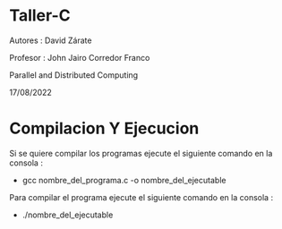 # Taller-C

Autores : David Zárate 

Profesor : John Jairo Corredor Franco

Parallel and Distributed Computing

17/08/2022



# Compilacion Y Ejecucion

Si se quiere compilar los programas ejecute el siguiente comando en la consola :
- gcc nombre_del_programa.c -o nombre_del_ejecutable

Para compilar el programa ejecute el siguiente comando en la consola :
- ./nombre_del_ejecutable

